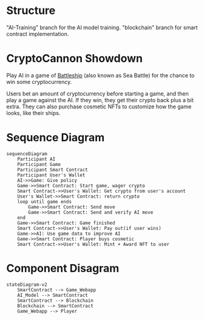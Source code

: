 # Structure

"AI-Training" branch for the AI model training.
"blockchain" branch for smart contract implementation.


# CryptoCannon Showdown

Play AI in a game of [Battleship](https://www.officialgamerules.org/battleship) (also known as Sea Battle) for the chance to win some cryptocurrency.

Users bet an amount of cryptocurrency before starting a game, and then play a game against the AI. If they win, they get their crypto back plus a bit extra. They can also purchase cosmetic NFTs to customize how the game looks, like their ships.

# Sequence Diagram

```mermaid
sequenceDiagram
    Participant AI
    Participant Game
    Participant Smart Contract
    Participant User's Wallet
    AI->>Game: Give policy
    Game->>Smart Contract: Start game, wager crypto
    Smart Contract->>User's Wallet: Get crypto from user's account
    User's Wallet->>Smart Contract: return crypto
    loop until game ends
        Game->>Smart Contract: Send move
        Game->>Smart Contract: Send and verify AI move
    end
    Game->>Smart Contract: Game finished
    Smart Contract->>User's Wallet: Pay out(if user wins)
    Game->>AI: Use game data to improve AI
    Game->>Smart Contract: Player buys cosmetic
    Smart Contract->>User's Wallet: Mint + Award NFT to user
```

# Component Disagram

```mermaid
stateDiagram-v2
    SmartContract --> Game_Webapp
    AI_Model --> SmartContract
    SmartContract --> Blockchain
    Blockchain --> SmartContract
    Game_Webapp --> Player

```
